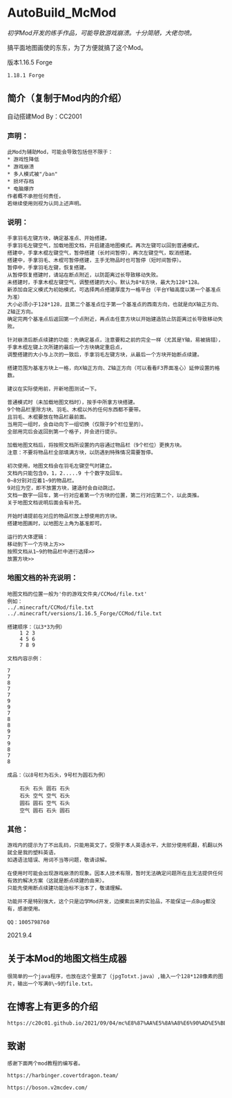 # AutoBuild_McMod

*初学Mod开发的练手作品，可能导致游戏崩溃。十分简陋，大佬勿喷。*

搞平面地图画使的东东，为了方便就搞了这个Mod。

版本1.16.5 Forge

    1.18.1 Forge

## 简介（复制于Mod内的介绍）

自动搭建Mod By：CC2001

### 声明：

    此Mod为辅助Mod，可能会导致包括但不限于：
    * 游戏性降低
    * 游戏崩溃
    * 多人模式被"/ban"
    * 损坏存档
    * 电脑爆炸
    作者概不承担任何责任，
    若继续使用则视为认同上述声明。

### 说明：

    手拿羽毛左键方块，确定基准点、开始搭建。
    手拿羽毛左键空气，加载地图文档，开启建造地图模式。再次左键可以回到普通模式。
    搭建中，手拿木棍左键空气，暂停搭建（长时间暂停），再次左键空气，取消搭建。
    搭建中，手拿羽毛、木棍可暂停搭建，主手无物品时也可暂停（短时间暂停）。
    暂停中，手拿羽毛左键，恢复搭建。
    从暂停恢复搭建时，请站在断点附近，以防距离过长导致移动失败。
    未搭建时，手拿木棍左键空气，调整搭建的大小。默认为8*8方块，最大为128*128。
    新添加自定义模式为初始模式，可选择两点搭建厚度为一格平台（平台Y轴高度以第一个基准点为准）
    大小必须小于128*128，且第二个基准点位于第一个基准点的西南方向，也就是向X轴正方向、Z轴正方向。
    确定完两个基准点后返回第一个点附近，再点击任意方块以开始建造防止防距离过长导致移动失败。

    针对崩溃后断点续建的功能：先确定基点，注意要和之前的完全一样（尤其是Y轴，易被搞错），
    手拿木棍左键上次所建的最后一个方块确定重启点，
    调整搭建的大小与上次的一致后，手拿羽毛左键方块，从最后一个方块开始断点续建。

    搭建范围为基准方块上一格，向X轴正方向、Z轴正方向（可以看看F3界面准心）延伸设置的格数。

    建议在实际使用前，开新地图测试一下。

    普通模式时（未加载地图文档时），按手中所拿方块搭建。
    9个物品栏里除方块、羽毛、木棍以外的任何东西都不要带。
    且羽毛、木棍要放在物品栏最前面。
    当用完一组时，会自动向下一组切换（仅限于9个栏位里的）。
    全部用完后会返回到第一个格子，并会进行提示。

    加载地图文档后，将按照文档所设置的内容通过物品栏（9个栏位）更换方块。
    注意：不要将物品栏全部填满方块，以防遇到特殊情况需要暂停。

    初次使用，地图文档会在羽毛左键空气时建立。
    文档内只能包含0，1，2.....9 十个数字及回车。
    0~8分别对应着1~9的物品栏。
    9对应为空，即不放置方块，建造时会自动跳过。
    文档一数字一回车，第一行对应着第一个方块的位置，第二行对应第二个，以此类推。
    关于地图文档说明后面会有补充。

    开始时请提前在对应的物品栏放上想使用的方块。
    搭建地图画时，以地图左上角为基准即可。

    运行的大体逻辑：
    移动到下一个方块上方>>
    按照文档从1~9的物品栏中进行选择>>
    放置方块>>

### 地图文档的补充说明：

    地图文档的位置一般为'你的游戏文件夹/CCMod/file.txt'
    例如：
    ../.minecraft/CCMod/file.txt
    ../.minecraft/versions/1.16.5_Forge/CCMod/file.txt

    搭建顺序：（以3*3为例）
        1 2 3
        4 5 6
        7 8 9

    文档内容示例：

    7
    7
    8
    7
    7
    9
    9
    7
    8
    8
    9
    7
    9
    8
    7
    8

    成品：（以8号栏为石头，9号栏为圆石为例）

        石头 石头 圆石 石头
        石头 空气 空气 石头
        圆石 圆石 空气 石头
        空气 圆石 石头 圆石


###  其他：

    游戏内的提示为了不出乱码，只能用英文了。受限于本人英语水平，大部分使用机翻，机翻以外就全是我的塑料英语，
    如遇语法错误、用词不当等问题，敬请谅解。

    在使用时可能会出现游戏崩溃的现象。因本人技术有限，暂时无法确定问题所在且无法提供任何有效的解决方案（这就是断点续建的由来）。
    只能先使用断点续建功能治标不治本了，敬请理解。

    功能并不是特别强大，这个只是边学Mod开发，边摸索出来的实验品，不能保证一点Bug都没有，感谢使用。

    QQ：1005798760

2021.9.4

## 关于本Mod的地图文档生成器

    很简单的一个java程序，也放在这个里面了（jpgTotxt.java）,输入一个128*128像素的图片，输出一个写满0\~9的file.txt。
    
##  在博客上有更多的介绍

    https://c20c01.github.io/2021/09/04/mc%E8%87%AA%E5%8A%A8%E6%90%AD%E5%BB%BAMod/
    
## 致谢

    感谢下面两个mod教程的编写者。

    https://harbinger.covertdragon.team/
    
    https://boson.v2mcdev.com/    
